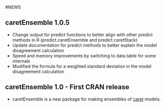 #NEWS 

## caretEnsemble 1.0.5

- Change output for predict functions to better align with other predict methods 
in R (predict.caretEnsemble and predict.caretStack)
- Update documentation for predict methods to better explain the model disagreement 
calculation
- Speed and memory improvements by switching to data.table for some internals
- Modified the formula for a weighted standard deviation in the model disagreement 
calculation

## caretEnsemble 1.0 - First CRAN release

* caretEnsemble is a new package for making ensembles of [caret](http://cran.r-project.org/web/packages/caret/index.html) models.
